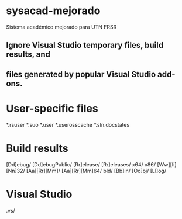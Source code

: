 # sysacad-mejorado
Sistema académico mejorado para UTN FRSR
## Ignore Visual Studio temporary files, build results, and
## files generated by popular Visual Studio add-ons.

# User-specific files
*.rsuser
*.suo
*.user
*.userosscache
*.sln.docstates

# Build results
[Dd]ebug/
[Dd]ebugPublic/
[Rr]elease/
[Rr]eleases/
x64/
x86/
[Ww][Ii][Nn]32/
[Aa][Rr][Mm]/
[Aa][Rr][Mm]64/
bld/
[Bb]in/
[Oo]bj/
[Ll]og/

# Visual Studio
.vs/